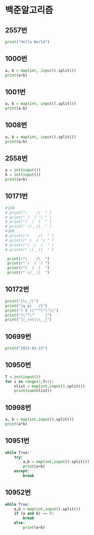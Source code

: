 # 백준알고리즘

## 2557번
```python
print("Hello World")
```

## 1000번
```python
a, b = map(int, input().split())
print(a+b)
```

## 1001번
```python
a, b = map(int, input().split())
print(a-b)
```
## 1008번
```python
a, b = map(int, input().split())
print(a/b)
```
## 2558번
```python
a = int(input())
b = int(input())
print(a+b)
```
## 10171번
```python
#실패
# print("\    /\  " )
# print(" )  ( ') " )
# print("(  /  )  " )
# print(" \(__)|  " )
#실패
# print(r"\    /\  " )
# print(r" )  ( ') " )
# print(r"(  /  )  " )
# print(r" \(__)|  " )

 print(r"\    /\  ")
 print(r" )  ( ') ")
 print(r"(  /  )  ")
 print(r" \(__)|  ")
```

## 10172번
```python
print("|\\_/|")
print("|q p|   /}")
print("( 0 )\"""\"\"\\")
print("|\"^\"`    |")
print("||_/=\\\\__|")
```
## 10699번
```python
print("2023-01-13")
```
## 10950번
```python
T = int(input())
for i in range(1,T+1):
    nlist = map(int,input().split())
    print(sum(nlist))
```
## 10998번
```python
a, b = map(int,input().split())
print(a*b)
```
## 10951번
```python
while True:
    try:
        a,b = map(int,input().split())
        print(a+b)
    except:
        break
```
## 10952번
```python
while True:
    a,b = map(int,input().split())
    if (a and b) == 0:
        break
    else:
        print(a+b)
```